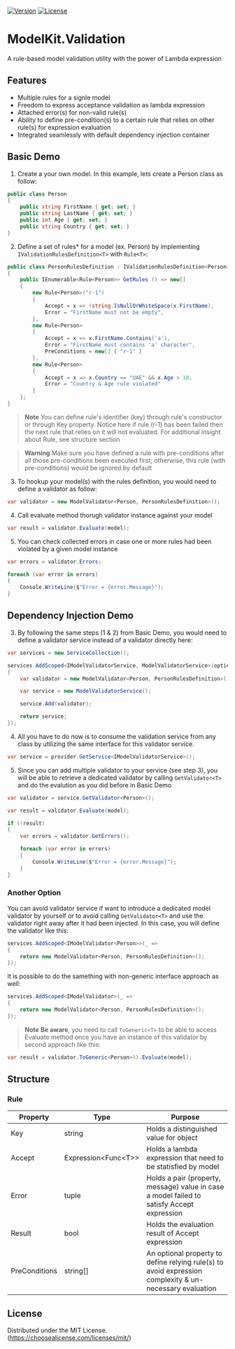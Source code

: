 [![Version](https://img.shields.io/nuget/v/1.0.1)](https://www.nuget.org/packages/ModelKit.Validation)
[![License](https://img.shields.io/github/license/devlooped/TableStorage.svg?color=blue)](https://github.com/ikklab/ModelKit.Validation/blob/main/LICENSE)

# ModelKit.Validation

A rule-based model validation utility with the power of Lambda expression


## Features

- Multiple rules for a signle model
- Freedom to express acceptance validation as lambda expression
- Attached error(s) for non-valid rule(s)
- Ability to define pre-condition(s) to a certain rule that relies on other rule(s) for expression evaluation
- Integrated seamlessly with default dependency injection container

## Basic Demo

1. Create a your own model. In this example, lets create a Person class as follow:

```cs
public class Person
{
    public string FirstName { get; set; }
    public string LastName { get; set; }
    public int Age { get; set; }
    public string Country { get; set; }
}
```

2. Define a set of rules* for a model (ex. Person) by implementing ```IValidationRulesDefinition<T>``` with ```Rule<T>```:

```cs
public class PersonRulesDefinition : IValidationRulesDefinition<Person>
{
    public IEnumerable<Rule<Person>> GetRules () => new[]
    {
        new Rule<Person>("r-1")
        {
            Accept = x => !string.IsNullOrWhiteSpace(x.FirstName),
            Error = "FirstName must not be empty",
        },
        new Rule<Person>
        {
            Accept = x => x.FirstName.Contains('a'),
            Error = "FirstName must contains 'a' character",
            PreConditions = new[] { "r-1" }
        },
        new Rule<Person>
        {
            Accept = x => x.Country == "UAE" && x.Age > 18,
            Error = "Country & Age rule violated"
        }
    };
}
```

> **Note**
> You can define rule's identifier (key) through rule's constructor or through Key property. Notice here if rule (r-1) has been failed then the next rule that relies on it will not evaluated. For additional insight about Rule, see structure section

> **Warning**
> Make sure you have defined a rule with pre-conditions after all those pre-conditions been executed first; otherwise, this rule (with pre-conditions) would be ignored by default

3. To hookup your model(s) with the rules definition, you would need to define a validator as follow:

```cs
var validator = new ModelValidator<Person, PersonRulesDefinition>();
```
4. Call evaluate method thorugh validator instance against your model

```cs
var result = validator.Evaluate(model);
```
5. You can check collected errors in case one or more rules had been violated by a given model instance 

```cs
var errors = validator.Errors;

foreach (var error in errors)
{
    Console.WriteLine($"Error = {error.Message}");
}
```

## Dependency Injection Demo

3. By following the same steps (1 & 2) from Basic Demo, you would need to define a validator service instead of a validator directly here:

```cs
var services = new ServiceCollection();

services.AddScoped<IModelValidatorService, ModelValidatorService>(options =>
{
    var validator = new ModelValidator<Person, PersonRulesDefinition>();

    var service = new ModelValidatorService();

    service.Add(validator);

    return service;
});
```

4. All you have to do now is to consume the validation service from any class by utilizing the same interface for this validator service.

```cs
var service = provider.GetService<IModelValidatorService>();
```

5. Since you can add multiple validator to your service (see step 3), you will be able to retrieve a dedicated validator by calling ```GetValidator<T>``` and do the evalution as you did before in Basic Demo

```cs
var validator = service.GetValidator<Person>();

var result = validator.Evaluate(model);

if (!result)
{
    var errors = validator.GetErrors();

    foreach (var error in errors)
    {
        Console.WriteLine($"Error = {error.Message}");
    }
}
```
### Another Option

You can avoid validator service if want to introduce a dedicated model validator by yourself or to avoid calling ```GetValidator<T>``` and use the validator right away after it had been injected. In this case, you will define the validator like this:

```cs
services.AddScoped<IModelValidator<Person>>(_ =>
{
    return new ModelValidator<Person, PersonRulesDefinition>();
});
```
It is possible to do the samething with non-generic interface approach as well:

```cs
services.AddScoped<IModelValidator>(_ =>
{
    return new ModelValidator<Person, PersonRulesDefinition>();
});
```

> **Note**
> **Be aware**, you need to call ```ToGeneric<T>``` to be able to access Evaluate method once you have an instance of this validator by second approach like this:

```cs
var result = validator.ToGeneric<Person>().Evaluate(model);
```

## Structure
### Rule 
| Property  | Type | Purpose |
| ------------- | ------------- | ------------- |
| Key  | string | Holds a distinguished value for object  |
| Accept  | Expression<Func\<T>> | Holds a lambda expression that need to be statisfied by model  |
| Error  | tuple | Holds a pair (property, message) value in case a model failed to satisfy Accept expression    |
| Result  | bool | Holds the evaluation result of Accept expression  |
| PreConditions  | string[] | An optional property to define relying rule(s) to avoid expression complexity & un-necessary evaluation |


## License

Distributed under the MIT License.(https://choosealicense.com/licenses/mit/)
